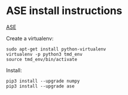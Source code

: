 ASE install instructions
========

[ASE](https://wiki.fysik.dtu.dk/ase/index.html)

Create a virtualenv:

    sudo apt-get install python-virtualenv
    virtualenv -p python3 tmd_env
    source tmd_env/bin/activate

Install:

    pip3 install --upgrade numpy
    pip3 install --upgrade ase

